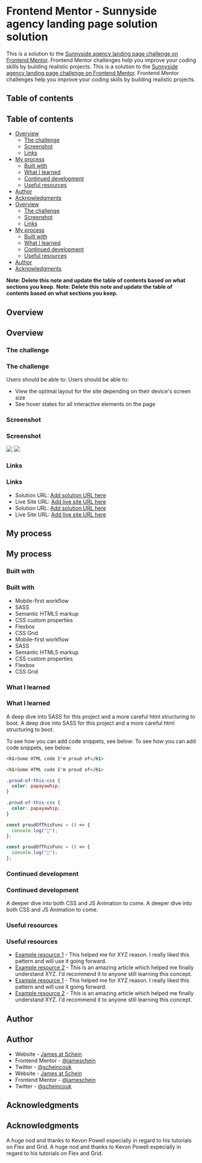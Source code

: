 # Frontend Mentor - Sunnyside agency landing page solution solution

This is a solution to the [Sunnyside agency landing page challenge on Frontend Mentor](https://www.frontendmentor.io/challenges/sunnyside-agency-landing-page-7yVs3B6ef). Frontend Mentor challenges help you improve your coding skills by building realistic projects.
This is a solution to the [Sunnyside agency landing page challenge on Frontend Mentor](https://www.frontendmentor.io/challenges/sunnyside-agency-landing-page-7yVs3B6ef). Frontend Mentor challenges help you improve your coding skills by building realistic projects.

## Table of contents

## Table of contents

- [Overview](#overview)
  - [The challenge](#the-challenge)
  - [Screenshot](#screenshot)
  - [Links](#links)
- [My process](#my-process)
  - [Built with](#built-with)
  - [What I learned](#what-i-learned)
  - [Continued development](#continued-development)
  - [Useful resources](#useful-resources)
- [Author](#author)
- [Acknowledgments](#acknowledgments)
- [Overview](#overview)
  - [The challenge](#the-challenge)
  - [Screenshot](#screenshot)
  - [Links](#links)
- [My process](#my-process)
  - [Built with](#built-with)
  - [What I learned](#what-i-learned)
  - [Continued development](#continued-development)
  - [Useful resources](#useful-resources)
- [Author](#author)
- [Acknowledgments](#acknowledgments)

**Note: Delete this note and update the table of contents based on what sections you keep.**
**Note: Delete this note and update the table of contents based on what sections you keep.**

## Overview

## Overview

### The challenge

### The challenge

Users should be able to:
Users should be able to:

- View the optimal layout for the site depending on their device's screen size
- See hover states for all interactive elements on the page

### Screenshot

### Screenshot

![](./design/james-sunnyside-agency-landing-page-solution.png)
![](./design/james-sunnyside-agency-landing-page-solution.pngscreenshot.jpg)

### Links

### Links

- Solution URL: [Add solution URL here](https://github.com/jameschein/sunnyside-agency-landing-page)
- Live Site URL: [Add live site URL here](https://james-sunnyside-landing-pg.netlify.app)
- Solution URL: [Add solution URL here](https://github.com/jameschein/sunnyside-agency-landing-page)
- Live Site URL: [Add live site URL here](https://james-sunnyside-landing-pg.netlify.app)

## My process

## My process

### Built with

### Built with

- Mobile-first workflow
- SASS
- Semantic HTML5 markup
- CSS custom properties
- Flexbox
- CSS Grid
- Mobile-first workflow
- SASS
- Semantic HTML5 markup
- CSS custom properties
- Flexbox
- CSS Grid

### What I learned

### What I learned

A deep dive into SASS for this project and a more careful html structuring to boot.
A deep dive into SASS for this project and a more careful html structuring to boot.

To see how you can add code snippets, see below:
To see how you can add code snippets, see below:

```html
<h1>Some HTML code I'm proud of</h1>
```

```html
<h1>Some HTML code I'm proud of</h1>
```

```css
.proud-of-this-css {
  color: papayawhip;
}
```

```css
.proud-of-this-css {
  color: papayawhip;
}
```

```js
const proudOfThisFunc = () => {
  console.log("🎉");
};
```

```js
const proudOfThisFunc = () => {
  console.log("🎉");
};
```

### Continued development

### Continued development

A deeper dive into both CSS and JS Animation to come.
A deeper dive into both CSS and JS Animation to come.

### Useful resources

### Useful resources

- [Example resource 1](https://www.example.com) - This helped me for XYZ reason. I really liked this pattern and will use it going forward.
- [Example resource 2](https://www.example.com) - This is an amazing article which helped me finally understand XYZ. I'd recommend it to anyone still learning this concept.
- [Example resource 1](https://www.example.com) - This helped me for XYZ reason. I really liked this pattern and will use it going forward.
- [Example resource 2](https://www.example.com) - This is an amazing article which helped me finally understand XYZ. I'd recommend it to anyone still learning this concept.

## Author

## Author

- Website - [James at Schein](https://www.schein.co.uk)
- Frontend Mentor - [@jameschein](https://www.frontendmentor.io/profile/jameschein)
- Twitter - [@scheincouk](https://www.twitter.com/scheincouk)
- Website - [James at Schein](https://www.schein.co.uk)
- Frontend Mentor - [@jameschein](https://www.frontendmentor.io/profile/jameschein)
- Twitter - [@scheincouk](https://www.twitter.com/scheincouk)

## Acknowledgments

## Acknowledgments

A huge nod and thanks to Kevon Powell especially in regard to his tutorials on Flex and Grid.
A huge nod and thanks to Kevon Powell especially in regard to his tutorials on Flex and Grid.
